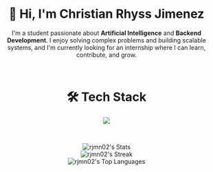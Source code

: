 <h1 align="center">
  👋 Hi, I'm Christian Rhyss Jimenez
</h1>

<p align="center">
I'm a student passionate about <strong>Artificial Intelligence</strong> and <strong>Backend Development</strong>. I enjoy solving complex problems and building scalable systems, and I'm currently looking for an internship where I can learn, contribute, and grow.
</p>

<br/>

<h1 align="center">
  🛠 Tech Stack
</h1>

<p align="center">
  <img src="https://skillicons.dev/icons?i=ts,js,python,java,nextjs,postgres,git,supabase,vscode" />
</p>

<br/>

<p align="center">
  <img src="https://github-readme-stats.vercel.app/api?username=rjmn02&theme=synthwave&show_icons=true&hide_border=false&count_private=true" alt="rjmn02's Stats" />
  <br/>
  <img src="https://github-readme-streak-stats.herokuapp.com/?user=rjmn02&theme=synthwave&hide_border=false" alt="rjmn02's Streak" />
  <br/>
  <img src="https://github-readme-stats.vercel.app/api/top-langs/?username=rjmn02&theme=synthwave&show_icons=true&hide_border=false&layout=compact" alt="rjmn02's Top Languages" />
</p>

